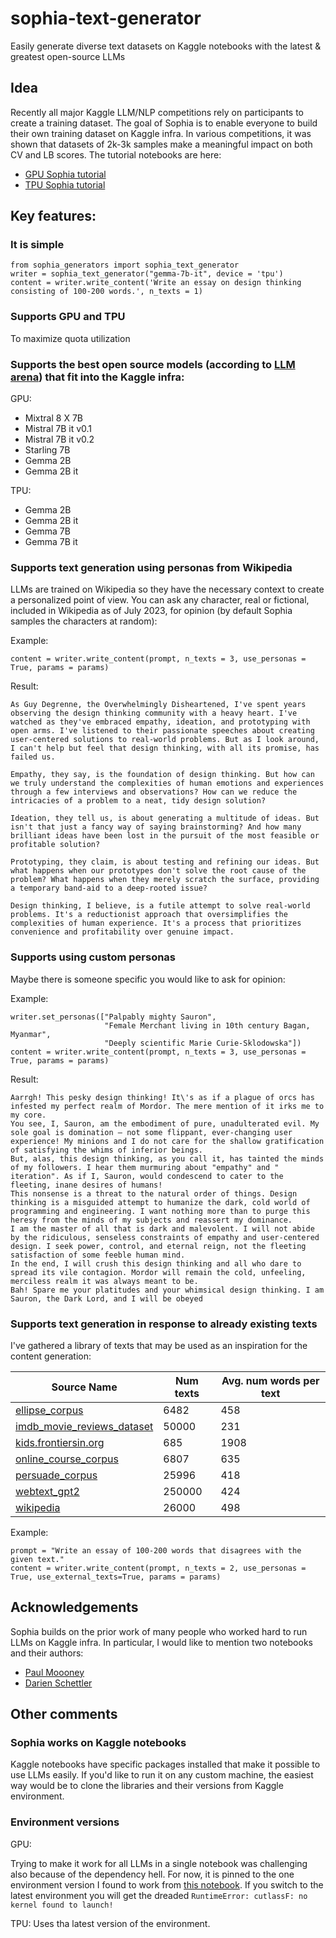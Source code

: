 # sophia-text-generator
Easily generate diverse text datasets on Kaggle notebooks with the latest & greatest open-source LLMs

## Idea
Recently all major Kaggle LLM/NLP competitions rely on participants to create a training dataset. The goal of Sophia is to enable everyone to build their own training dataset on Kaggle infra. In various competitions, it was shown that datasets of 2k-3k samples make a meaningful impact on both CV and LB scores.
The tutorial notebooks are here:
- [GPU Sophia tutorial](https://www.kaggle.com/code/narsil/sophia-text-generator-tutorial-gpu)
- [TPU Sophia tutorial](https://www.kaggle.com/code/narsil/sophia-text-generator-tutorial-tpu)

## Key features: 

### It is simple

```
from sophia_generators import sophia_text_generator
writer = sophia_text_generator("gemma-7b-it", device = 'tpu')
content = writer.write_content('Write an essay on design thinking consisting of 100-200 words.', n_texts = 1)
```

### Supports GPU and TPU
To maximize quota utilization

### Supports the best open source models (according to [LLM arena](https://huggingface.co/spaces/lmsys/chatbot-arena-leaderboard)) that fit into the Kaggle infra:

GPU:
- Mixtral 8 X 7B
- Mistral 7B it v0.1
- Mistral 7B it v0.2
- Starling 7B
- Gemma 2B
- Gemma 2B it

TPU:
- Gemma 2B
- Gemma 2B it
- Gemma 7B
- Gemma 7B it

### Supports text generation using personas from Wikipedia 

LLMs are trained on Wikipedia so they have the necessary context to create a personalized point of view. You can ask any character, real or fictional, included in Wikipedia as of July 2023, for opinion (by default Sophia samples the characters at random): 

Example:
```
content = writer.write_content(prompt, n_texts = 3, use_personas = True, params = params)
```
Result:
```
As Guy Degrenne, the Overwhelmingly Disheartened, I've spent years observing the design thinking community with a heavy heart. I've watched as they've embraced empathy, ideation, and prototyping with open arms. I've listened to their passionate speeches about creating user-centered solutions to real-world problems. But as I look around, I can't help but feel that design thinking, with all its promise, has failed us.

Empathy, they say, is the foundation of design thinking. But how can we truly understand the complexities of human emotions and experiences through a few interviews and observations? How can we reduce the intricacies of a problem to a neat, tidy design solution?

Ideation, they tell us, is about generating a multitude of ideas. But isn't that just a fancy way of saying brainstorming? And how many brilliant ideas have been lost in the pursuit of the most feasible or profitable solution?

Prototyping, they claim, is about testing and refining our ideas. But what happens when our prototypes don't solve the root cause of the problem? What happens when they merely scratch the surface, providing a temporary band-aid to a deep-rooted issue?

Design thinking, I believe, is a futile attempt to solve real-world problems. It's a reductionist approach that oversimplifies the complexities of human experience. It's a process that prioritizes convenience and profitability over genuine impact.
```

### Supports using custom personas 
Maybe there is someone specific you would like to ask for opinion: 

Example:
```
writer.set_personas(["Palpably mighty Sauron",                     
                     "Female Merchant living in 10th century Bagan, Myanmar",
                     "Deeply scientific Marie Curie-Sklodowska"])
content = writer.write_content(prompt, n_texts = 3, use_personas = True, params = params)
```
Result:
```
Aarrgh! This pesky design thinking! It\'s as if a plague of orcs has infested my perfect realm of Mordor. The mere mention of it irks me to my core.
You see, I, Sauron, am the embodiment of pure, unadulterated evil. My sole goal is domination – not some flippant, ever-changing user experience! My minions and I do not care for the shallow gratification of satisfying the whims of inferior beings.
But, alas, this design thinking, as you call it, has tainted the minds of my followers. I hear them murmuring about "empathy" and " iteration". As if I, Sauron, would condescend to cater to the fleeting, inane desires of humans!
This nonsense is a threat to the natural order of things. Design thinking is a misguided attempt to humanize the dark, cold world of programming and engineering. I want nothing more than to purge this heresy from the minds of my subjects and reassert my dominance.
I am the master of all that is dark and malevolent. I will not abide by the ridiculous, senseless constraints of empathy and user-centered design. I seek power, control, and eternal reign, not the fleeting satisfaction of some feeble human mind.
In the end, I will crush this design thinking and all who dare to spread its vile contagion. Mordor will remain the cold, unfeeling, merciless realm it was always meant to be.
Bah! Spare me your platitudes and your whimsical design thinking. I am Sauron, the Dark Lord, and I will be obeyed
```

### Supports text generation in response to already existing texts

I've gathered a library of texts that may be used as an inspiration for the content generation:

| Source Name                                                    | Num texts | Avg. num words per text |
|----------------------------------------------------------------|-----------|--------------------|
| [ellipse_corpus](https://github.com/scrosseye/ELLIPSE-Corpus)  | 6482      | 458       |
| [imdb_movie_reviews_dataset](https://www.kaggle.com/datasets/lakshmi25npathi/imdb-dataset-of-50k-movie-reviews) | 50000     | 231         |
| [kids.frontiersin.org](https://www.frontiersin.org/about/open-access) | 685       | 1908     |
| [online_course_corpus](https://www.kaggle.com/competitions/pii-detection-removal-from-educational-data/data) | 6807      | 635         |
| [persuade_corpus](https://github.com/scrosseye/persuade_corpus_2.0) | 25996     | 418      |
| [webtext_gpt2](https://github.com/openai/gpt-2-output-dataset) | 250000    | 424        |
| [wikipedia](https://www.kaggle.com/datasets/jjinho/wikipedia-20230701) | 26000     | 498        |

Example:
```
prompt = "Write an essay of 100-200 words that disagrees with the given text."
content = writer.write_content(prompt, n_texts = 2, use_personas = True, use_external_texts=True, params = params)
```

## Acknowledgements
Sophia builds on the prior work of many people who worked hard to run LLMs on Kaggle infra. In particular, I would like to mention two notebooks and their authors:
- [Paul Moooney](https://www.kaggle.com/code/paultimothymooney/how-to-use-mistral-from-kaggle-models)
- [Darien Schettler](https://www.kaggle.com/code/dschettler8845/tpu-gemma-instruct-7b-llm-prompt-recovery)
  
## Other comments

### Sophia works on Kaggle notebooks
Kaggle notebooks have specific packages installed that make it possible to use LLMs easily. If you'd like to run it on any custom machine, the easiest way would be to clone the libraries and their versions from Kaggle environment.   

### Environment versions
GPU:

Trying to make it work for all LLMs in a single notebook was challenging also because of the dependency hell. For now, it is pinned to the one environment version I found to work from [this notebook](https://www.kaggle.com/code/paultimothymooney/how-to-use-mistral-from-kaggle-models). 
If you switch to the latest environment you will get the dreaded
`RuntimeError: cutlassF: no kernel found to launch!`

TPU: 
Uses tha latest version of the environment.
